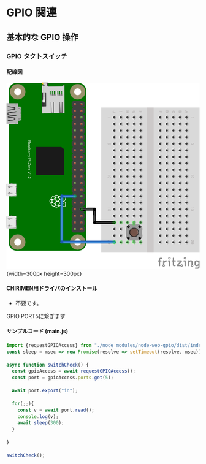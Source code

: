 # GPIO 関連

## 基本的な GPIO 操作

### GPIO タクトスイッチ

#### 配線図

![配線図](./PiZero_gpio1.png "schematic"){width=300px height=300px}

#### CHIRIMEN用ドライバのインストール

- 不要です。

GPIO PORT5に繋ぎます

#### サンプルコード (main.js)

```javascript
import {requestGPIOAccess} from "./node_modules/node-web-gpio/dist/index.js";
const sleep = msec => new Promise(resolve => setTimeout(resolve, msec));

async function switchCheck() {
  const gpioAccess = await requestGPIOAccess();
  const port = gpioAccess.ports.get(5);

  await port.export("in");

  for(;;){
    const v = await port.read();
	console.log(v);
    await sleep(300);
  }

}

switchCheck();
```
